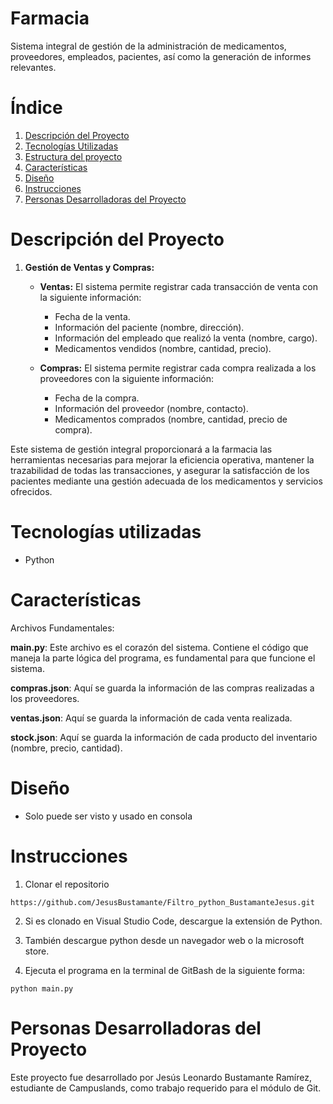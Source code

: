 # Farmacia

Sistema integral de gestión de la administración de medicamentos, proveedores, empleados, pacientes, así como la generación de informes relevantes.

# Índice

1. [Descripción del Proyecto](#id2)
2. [Tecnologías Utilizadas](#id3)
3. [Estructura del proyecto](#id4)
4. [Características](#id5)
5. [Diseño](#id6)
6. [Instrucciones](#id7)
7. [Personas Desarrolladoras del Proyecto](#id8)


# Descripción del Proyecto<a name="id2"></a>

1. **Gestión de Ventas y Compras:**

    - **Ventas:** El sistema permite registrar cada transacción de venta con la siguiente información:
        - Fecha de la venta.
        - Información del paciente (nombre, dirección).
        - Información del empleado que realizó la venta (nombre, cargo).
        - Medicamentos vendidos (nombre, cantidad, precio).
        
    - **Compras:** El sistema permite registrar cada compra realizada a los proveedores con la siguiente información:
        - Fecha de la compra.
        - Información del proveedor (nombre, contacto).
        - Medicamentos comprados (nombre, cantidad, precio de compra).

Este sistema de gestión integral proporcionará a la farmacia las herramientas necesarias para mejorar la eficiencia operativa, mantener la trazabilidad de todas las transacciones, y asegurar la satisfacción de los pacientes mediante una gestión adecuada de los medicamentos y servicios ofrecidos.

# Tecnologías utilizadas<a name="id3"></a>

* Python

# Características<a name="id5"></a>

Archivos Fundamentales:

**main.py**: Este archivo es el corazón del sistema. Contiene el código que maneja la parte lógica del programa, es fundamental para que funcione el sistema.

**compras.json**: Aquí se guarda la información de las compras realizadas a los proveedores.

**ventas.json**: Aquí se guarda la información de cada venta realizada.

**stock.json**: Aquí se guarda la información de cada producto del inventario (nombre, precio, cantidad). 

# Diseño<a name="id6"></a>

* Solo puede ser visto y usado en consola

# Instrucciones<a name="id7"></a>

1. Clonar el repositorio
~~~
https://github.com/JesusBustamante/Filtro_python_BustamanteJesus.git
~~~

2. Si es clonado en Visual Studio Code, descargue la extensión de Python.

3. También descargue python desde un navegador web o la microsoft store.

3. Ejecuta el programa en la terminal de GitBash de la siguiente forma: 
~~~ 
python main.py 
~~~

# Personas Desarrolladoras del Proyecto<a name="id8"></a>

Este proyecto fue desarrollado por Jesús Leonardo Bustamante Ramírez, estudiante de Campuslands, como trabajo requerido para el módulo de Git.